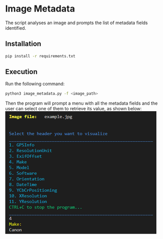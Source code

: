 # Image Metadata
The script analyses an image and prompts the list of metadata fields identified.

## Installation
```bash
pip install -r requirements.txt
```

## Execution
Run the following command:
```bash
python3 image_metadata.py -f <image_path>
```

Then the program will prompt a menu with all the metadata fields and the user can select one of them to retrieve its value, as shown below:
![Menu](menu.png)